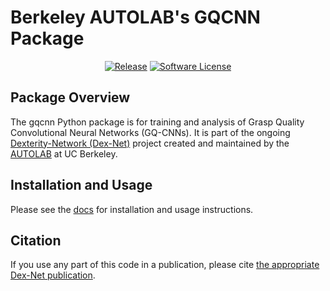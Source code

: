 # Berkeley AUTOLAB's GQCNN Package
<p align="center">
    <a href="https://github.com/BerkeleyAutomation/gqcnn/releases/latest"><img alt="Release" src="https://img.shields.io/github/release/BerkeleyAutomation/gqcnn.svg?style=flat"></a>
    <a href="https://github.com/BerkeleyAutomation/gqcnn/blob/master/LICENSE"><img alt="Software License" src="https://img.shields.io/badge/license-REGENTS-brightgreen.svg"></a>
</p>

## Package Overview
The gqcnn Python package is for training and analysis of Grasp Quality Convolutional Neural Networks (GQ-CNNs). It is part of the ongoing [Dexterity-Network (Dex-Net)](https://berkeleyautomation.github.io/dex-net/) project created and maintained by the [AUTOLAB](https://autolab.berkeley.edu) at UC Berkeley.

## Installation and Usage
Please see the [docs](https://berkeleyautomation.github.io/gqcnn/) for installation and usage instructions.

## Citation
If you use any part of this code in a publication, please cite [the appropriate Dex-Net publication](https://berkeleyautomation.github.io/gqcnn/index.html#academic-use).

